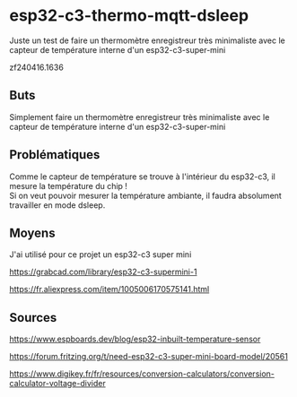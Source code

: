 # esp32-c3-thermo-mqtt-dsleep
Juste un test de faire un thermomètre enregistreur très minimaliste avec le capteur de température interne d'un esp32-c3-super-mini

zf240416.1636

## Buts
Simplement faire un thermomètre enregistreur très minimaliste avec le capteur de température interne d'un esp32-c3-super-mini


## Problématiques
Comme le capteur de température se trouve à l'intérieur du esp32-c3, il mesure la température du chip !<br>
Si on veut pouvoir mesurer la température ambiante, il faudra absolument travailler en mode dsleep.


## Moyens
J'ai utilisé pour ce projet un esp32-c3 super mini

https://grabcad.com/library/esp32-c3-supermini-1

https://fr.aliexpress.com/item/1005006170575141.html


## Sources
https://www.espboards.dev/blog/esp32-inbuilt-temperature-sensor

https://forum.fritzing.org/t/need-esp32-c3-super-mini-board-model/20561

https://www.digikey.fr/fr/resources/conversion-calculators/conversion-calculator-voltage-divider


